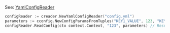 
See: [YamlConfigReader](../../../toolkit_api/golang/components/config/yaml_config_reader/)


```go
configReader := creader.NewYamlConfigReader("config.yml")
parameters := cconfig.NewConfigParamsFromTuples("KEY1_VALUE", 123, "KEY2_VALUE", "ABC")
configReader.ReadConfig(ctx context.Context, "123", parameters) // Result: key1=123;key2=ABC

```
